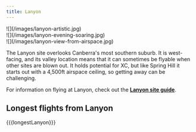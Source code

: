 ```yaml
---
title: Lanyon
---
```


<div class="grid">
<div class="grid-sizer"></div>
<div class="grid-item grid-item--width2">![](/images/lanyon-artistic.jpg)</div>
<div class="grid-item">![](/images/lanyon-evening-soaring.jpg)</div>
<div class="grid-item">![](/images/lanyon-view-from-airspace.jpg)</div>
</div>

The Lanyon site overlooks Canberra's most southern suburb.
It is west-facing, and its valley location means that it can sometimes be flyable when other sites are blown out.
It holds potential for XC, but like Spring Hill it starts out with a 4,500ft airspace ceiling, so getting away can be challenging.

For information on flying at Lanyon, check out the **[Lanyon site guide](https://siteguide.org.au/Sites/Lanyon.html)**.

## Longest flights from Lanyon
{{{longestLanyon}}}


